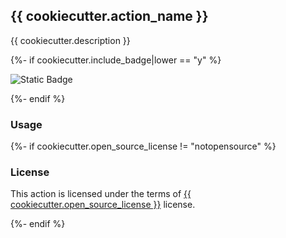 ## {{ cookiecutter.action_name }}
{{ cookiecutter.description }}

{%- if cookiecutter.include_badge|lower == "y" %}

<img alt="Static Badge" src="https://img.shields.io/badge/{{ cookiecutter.action_name }}-white?logo=github-actions&label=GitHub%20Action&labelColor=white&color=0064D7">

{%- endif %}

### Usage
<!-- use code-blocks to indicate how others can use the action -->

{%- if cookiecutter.open_source_license != "notopensource" %}

### License
This action is licensed under the terms of [{{ cookiecutter.open_source_license }}](LICENSE) license.

{%- endif %}